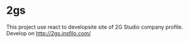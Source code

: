 # 2gs
This project use react to developsite site of 2G Studio company profile.
Develop on http://2gs.insfilo.com/
